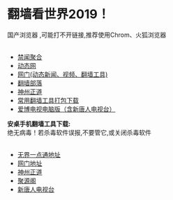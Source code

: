# 翻墙看世界2019！
<div>国产浏览器 ,可能打不开链接,推荐使用Chrom、火狐浏览器</div>
<div><BR></div>
<UL>
<li><font class="ws11"><a href="https://github.com/gfw-breaker/banned-news/blob/master/README.md" title="" target="_blank">禁闻聚合</a></font></li  
<UL>
<li><font class="ws11"><a href="http://zh9.epizy.com/" title="" target="_blank">动态网</a></font></li  

<UL>  
<li><font class="ws11"><a href="https://github.com/oGate2/oGate/blob/master/README.md" title="" target="_blank">网门(动态新闻、视频、翻墙工具)</a></font></li>
<li><font class="ws11"><a href="https://github.com/osurf/osurf/blob/master/README.md" title="" target="_blank">翻墙部落</a></font></li>
<li><font class="ws11"><a href="https://github.com/Synchunk/www/blob/master/README.md#2" title="" target="_blank">神州正道</a></font></li>

<li><font class="ws11"><a href="https://raw.githubusercontent.com/xifulinmen/mingming/master/tool.zip" title="" target="_blank">常用翻墙工具打包下载</a></font></li>
<li><font class="ws11"><a href="https://raw.githubusercontent.com/osurf/osurf/master/iPPOTV.rar" title="" target="_blank">爱博电视电脑版（含新唐人电视台）</a></font></li>
</UL>

<div><font class="ws11"><B>安桌手机翻墙工具下载: </B></font></div>
<div>绝无病毒！若杀毒软件误报,不要管它,或关闭杀毒软件 </div>
<div><BR></div>
<UL>
<li><font class="ws11"><a href="https://raw.githubusercontent.com/zh99/fanqiang/master/um.apk?raw=true" title="" target="_blank">无界一点通地址</a></font></li>
<li><font class="ws11"><a href="https://raw.githubusercontent.com/oGate2/up/master/oGate.ap?raw=true" title="" target="_blank">网门地址</a></font></li>
<li><font class="ws11"><a href="https://raw.githubusercontent.com/SzzdOgate/update/master/extras/SzzdOgate.apk?raw=true" title="" target="_blank">神州正道</a></font></li>
  <li><font class="ws11"><a href="https://raw.githubusercontent.com/dtw9/jyg/master/jyg.apk?raw=true" title="" target="_blank">聚源阁</a></font></li>
<li><font class="ws11"><a href="https://raw.githubusercontent.com/osurf/osurf/master/iNTD_TV.apk?raw=true" title="" target="_blank">新唐人电视台</a></font></li>
</UL>
